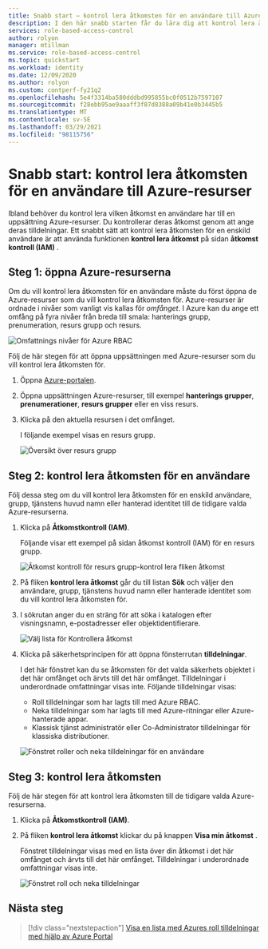 ```yaml
---
title: Snabb start – kontrol lera åtkomsten för en användare till Azure-resurser – Azure RBAC
description: I den här snabb starten får du lära dig att kontrol lera åtkomsten för dig själv eller en annan användare till Azure-resurser med hjälp av Azure Portal och rollbaserad åtkomst kontroll i Azure (Azure RBAC).
services: role-based-access-control
author: rolyon
manager: mtillman
ms.service: role-based-access-control
ms.topic: quickstart
ms.workload: identity
ms.date: 12/09/2020
ms.author: rolyon
ms.custom: contperf-fy21q2
ms.openlocfilehash: 5e4f3314ba580dddbd995855bc0f0512b7597107
ms.sourcegitcommit: f28ebb95ae9aaaff3f87d8388a09b41e0b3445b5
ms.translationtype: MT
ms.contentlocale: sv-SE
ms.lasthandoff: 03/29/2021
ms.locfileid: "98115756"
---
```

# <a name="quickstart-check-access-for-a-user-to-azure-resources"></a>Snabb start: kontrol lera åtkomsten för en användare till Azure-resurser

Ibland behöver du kontrol lera vilken åtkomst en användare har till en uppsättning Azure-resurser. Du kontrollerar deras åtkomst genom att ange deras tilldelningar. Ett snabbt sätt att kontrol lera åtkomsten för en enskild användare är att använda funktionen **kontrol lera åtkomst** på sidan **åtkomst kontroll (IAM)** .

## <a name="step-1-open-the-azure-resources"></a>Steg 1: öppna Azure-resurserna

Om du vill kontrol lera åtkomsten för en användare måste du först öppna de Azure-resurser som du vill kontrol lera åtkomsten för. Azure-resurser är ordnade i nivåer som vanligt vis kallas för *omfånget*. I Azure kan du ange ett omfång på fyra nivåer från breda till smala: hanterings grupp, prenumeration, resurs grupp och resurs.

![Omfattnings nivåer för Azure RBAC](../../includes/role-based-access-control/media/scope-levels.png)

Följ de här stegen för att öppna uppsättningen med Azure-resurser som du vill kontrol lera åtkomsten för.

1. Öppna [Azure-portalen](https://portal.azure.com).

1. Öppna uppsättningen Azure-resurser, till exempel **hanterings grupper**, **prenumerationer**, **resurs grupper** eller en viss resurs.

1. Klicka på den aktuella resursen i det omfånget.

    I följande exempel visas en resurs grupp.

    ![Översikt över resurs grupp](./media/shared/rg-overview.png)

## <a name="step-2-check-access-for-a-user"></a>Steg 2: kontrol lera åtkomsten för en användare

Följ dessa steg om du vill kontrol lera åtkomsten för en enskild användare, grupp, tjänstens huvud namn eller hanterad identitet till de tidigare valda Azure-resurserna.

1. Klicka på **Åtkomstkontroll (IAM)**.

    Följande visar ett exempel på sidan åtkomst kontroll (IAM) för en resurs grupp.

    ![Åtkomst kontroll för resurs grupp-kontrol lera fliken åtkomst](./media/shared/rg-access-control.png)

1. På fliken **kontrol lera åtkomst** går du till listan **Sök** och väljer den användare, grupp, tjänstens huvud namn eller hanterade identitet som du vill kontrol lera åtkomsten för.

1. I sökrutan anger du en sträng för att söka i katalogen efter visningsnamn, e-postadresser eller objektidentifierare.

    ![Välj lista för Kontrollera åtkomst](./media/shared/rg-check-access-select.png)

1. Klicka på säkerhetsprincipen för att öppna fönsterrutan **tilldelningar**.

    I det här fönstret kan du se åtkomsten för det valda säkerhets objektet i det här omfånget och ärvts till det här omfånget. Tilldelningar i underordnade omfattningar visas inte. Följande tilldelningar visas:

    - Roll tilldelningar som har lagts till med Azure RBAC.
    - Neka tilldelningar som har lagts till med Azure-ritningar eller Azure-hanterade appar.
    - Klassisk tjänst administratör eller Co-Administrator tilldelningar för klassiska distributioner. 

    ![Fönstret roller och neka tilldelningar för en användare](./media/shared/rg-check-access-assignments-user.png)

## <a name="step-3-check-your-access"></a>Steg 3: kontrol lera åtkomsten

Följ de här stegen för att kontrol lera åtkomsten till de tidigare valda Azure-resurserna.

1. Klicka på **Åtkomstkontroll (IAM)**.

1. På fliken **kontrol lera åtkomst** klickar du på knappen **Visa min åtkomst** .

    Fönstret tilldelningar visas med en lista över din åtkomst i det här omfånget och ärvts till det här omfånget. Tilldelningar i underordnade omfattningar visas inte.

    ![Fönstret roll och neka tilldelningar](./media/check-access/rg-check-access-assignments.png)

## <a name="next-steps"></a>Nästa steg

> [!div class="nextstepaction"]
> [Visa en lista med Azures roll tilldelningar med hjälp av Azure Portal](role-assignments-list-portal.md)
